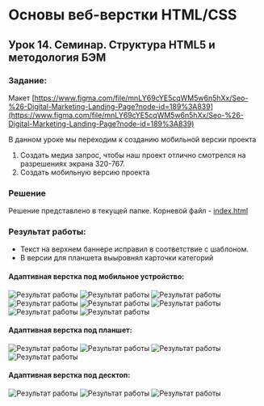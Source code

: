 # Основы веб-верстки HTML/CSS

## Урок 14. Семинар. Структура HTML5 и методология БЭМ

### Задание:

Макет [https://www.figma.com/file/mnLY69cYE5cqWM5w6n5hXx/Seo-%26-Digital-Marketing-Landing-Page?node-id=189%3A839](https://www.figma.com/file/mnLY69cYE5cqWM5w6n5hXx/Seo-%26-Digital-Marketing-Landing-Page?node-id=189%3A839)

В данном уроке мы переходим к созданию мобильной версии проекта

1. Создать медиа запрос, чтобы наш проект отлично смотрелся на разрешениях экрана 320-767.
2. Создать мобильную версию проекта

### Решение

Решение представлено в текущей папке. Корневой файл - [index.html](index.html)

### Результат работы:

- Текст на верхнем баннере исправил в соответствие с шаблоном.
- В версии для планшета выыровнял карточки категорий

#### Адаптивная верстка под мобильное устройство:

![Результат работы](result375_1.png)
![Результат работы](result375_2.png)
![Результат работы](result375_3.png)
![Результат работы](result375_4.png)
![Результат работы](result375_5.png)
![Результат работы](result375_6.png)
![Результат работы](result375_7.png)
![Результат работы](result375_8.png)

#### Адаптивная верстка под планшет:

![Результат работы](result1024_1.png)
![Результат работы](result1024_2.png)
![Результат работы](result1024_3.png)
![Результат работы](result1024_4.png)

#### Адаптивная верстка под десктоп:

![Результат работы](result1600_1.png)
![Результат работы](result1600_2.png)
![Результат работы](result1600_3.png)
